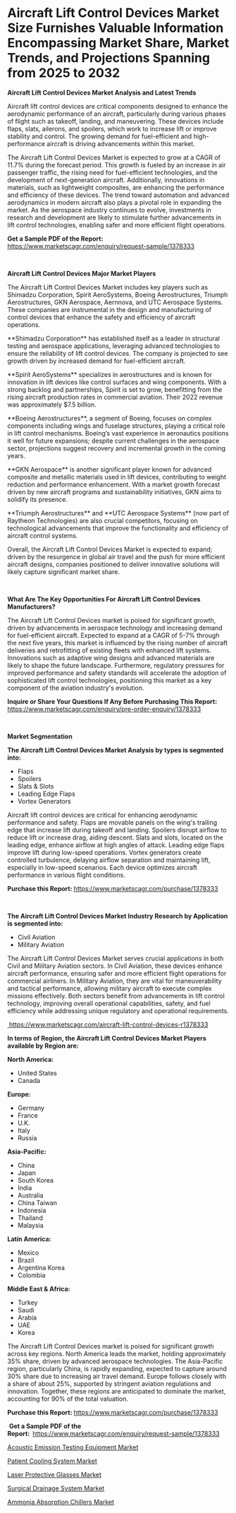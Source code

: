 <p><h1>Aircraft Lift Control Devices Market Size Furnishes Valuable Information Encompassing Market Share, Market Trends, and Projections Spanning from 2025 to 2032</h1></p><p><strong>Aircraft Lift Control Devices Market Analysis and Latest Trends</strong></p>
<p><p>Aircraft lift control devices are critical components designed to enhance the aerodynamic performance of an aircraft, particularly during various phases of flight such as takeoff, landing, and maneuvering. These devices include flaps, slats, ailerons, and spoilers, which work to increase lift or improve stability and control. The growing demand for fuel-efficient and high-performance aircraft is driving advancements within this market.</p><p>The Aircraft Lift Control Devices Market is expected to grow at a CAGR of 11.7% during the forecast period. This growth is fueled by an increase in air passenger traffic, the rising need for fuel-efficient technologies, and the development of next-generation aircraft. Additionally, innovations in materials, such as lightweight composites, are enhancing the performance and efficiency of these devices. The trend toward automation and advanced aerodynamics in modern aircraft also plays a pivotal role in expanding the market. As the aerospace industry continues to evolve, investments in research and development are likely to stimulate further advancements in lift control technologies, enabling safer and more efficient flight operations.</p></p>
<p><strong>Get a Sample PDF of the Report:&nbsp;</strong> <a href="https://www.marketscagr.com/enquiry/request-sample/1378333?utm_campaign=2012&utm_medium=2&utm_source=Github&utm_content=ia&utm_term=11042025&utm_id=aircraft-lift-control-devices">https://www.marketscagr.com/enquiry/request-sample/1378333</a></p>
<p>&nbsp;</p>
<p><strong>Aircraft Lift Control Devices Major Market Players</strong></p>
<p><p>The Aircraft Lift Control Devices Market includes key players such as Shimadzu Corporation, Spirit AeroSystems, Boeing Aerostructures, Triumph Aerostructures, GKN Aerospace, Aernnova, and UTC Aerospace Systems. These companies are instrumental in the design and manufacturing of control devices that enhance the safety and efficiency of aircraft operations.</p><p>**Shimadzu Corporation** has established itself as a leader in structural testing and aerospace applications, leveraging advanced technologies to ensure the reliability of lift control devices. The company is projected to see growth driven by increased demand for fuel-efficient aircraft.</p><p>**Spirit AeroSystems** specializes in aerostructures and is known for innovation in lift devices like control surfaces and wing components. With a strong backlog and partnerships, Spirit is set to grow, benefitting from the rising aircraft production rates in commercial aviation. Their 2022 revenue was approximately $7.5 billion.</p><p>**Boeing Aerostructures**, a segment of Boeing, focuses on complex components including wings and fuselage structures, playing a critical role in lift control mechanisms. Boeing’s vast experience in aeronautics positions it well for future expansions; despite current challenges in the aerospace sector, projections suggest recovery and incremental growth in the coming years.</p><p>**GKN Aerospace** is another significant player known for advanced composite and metallic materials used in lift devices, contributing to weight reduction and performance enhancement. With a market growth forecast driven by new aircraft programs and sustainability initiatives, GKN aims to solidify its presence.</p><p>**Triumph Aerostructures** and **UTC Aerospace Systems** (now part of Raytheon Technologies) are also crucial competitors, focusing on technological advancements that improve the functionality and efficiency of aircraft control systems.</p><p>Overall, the Aircraft Lift Control Devices Market is expected to expand; driven by the resurgence in global air travel and the push for more efficient aircraft designs, companies positioned to deliver innovative solutions will likely capture significant market share.</p></p>
<p>&nbsp;</p>
<p><strong>What Are The Key Opportunities For Aircraft Lift Control Devices Manufacturers?</strong></p>
<p><p>The Aircraft Lift Control Devices market is poised for significant growth, driven by advancements in aerospace technology and increasing demand for fuel-efficient aircraft. Expected to expand at a CAGR of 5-7% through the next five years, this market is influenced by the rising number of aircraft deliveries and retrofitting of existing fleets with enhanced lift systems. Innovations such as adaptive wing designs and advanced materials are likely to shape the future landscape. Furthermore, regulatory pressures for improved performance and safety standards will accelerate the adoption of sophisticated lift control technologies, positioning this market as a key component of the aviation industry's evolution.</p></p>
<p><strong>Inquire or Share Your Questions If Any Before Purchasing This Report:</strong> <a href="https://www.marketscagr.com/enquiry/pre-order-enquiry/1378333?utm_campaign=2012&utm_medium=2&utm_source=Github&utm_content=ia&utm_term=11042025&utm_id=aircraft-lift-control-devices">https://www.marketscagr.com/enquiry/pre-order-enquiry/1378333</a></p>
<p>&nbsp;</p>
<p><strong>Market Segmentation</strong></p>
<p><strong>The Aircraft Lift Control Devices Market Analysis by types is segmented into:</strong></p>
<p><ul><li>Flaps</li><li>Spoilers</li><li>Slats & Slots</li><li>Leading Edge Flaps</li><li>Vortex Generators</li></ul></p>
<p><p>Aircraft lift control devices are critical for enhancing aerodynamic performance and safety. Flaps are movable panels on the wing's trailing edge that increase lift during takeoff and landing. Spoilers disrupt airflow to reduce lift or increase drag, aiding descent. Slats and slots, located on the leading edge, enhance airflow at high angles of attack. Leading edge flaps improve lift during low-speed operations. Vortex generators create controlled turbulence, delaying airflow separation and maintaining lift, especially in low-speed scenarios. Each device optimizes aircraft performance in various flight conditions.</p></p>
<p><strong>Purchase this Report:&nbsp;</strong><a href="https://www.marketscagr.com/purchase/1378333?utm_campaign=2012&utm_medium=2&utm_source=Github&utm_content=ia&utm_term=11042025&utm_id=aircraft-lift-control-devices">https://www.marketscagr.com/purchase/1378333</a></p>
<p>&nbsp;</p>
<p><strong>The Aircraft Lift Control Devices Market Industry Research by Application is segmented into:</strong></p>
<p><ul><li>Civil Aviation</li><li>Military Aviation</li></ul></p>
<p><p>The Aircraft Lift Control Devices Market serves crucial applications in both Civil and Military Aviation sectors. In Civil Aviation, these devices enhance aircraft performance, ensuring safer and more efficient flight operations for commercial airliners. In Military Aviation, they are vital for maneuverability and tactical performance, allowing military aircraft to execute complex missions effectively. Both sectors benefit from advancements in lift control technology, improving overall operational capabilities, safety, and fuel efficiency while addressing unique regulatory and operational requirements.</p></p>
<p><a href="https://www.marketscagr.com/aircraft-lift-control-devices-r1378333?utm_campaign=2012&utm_medium=2&utm_source=Github&utm_content=ia&utm_term=11042025&utm_id=aircraft-lift-control-devices">&nbsp;https://www.marketscagr.com/aircraft-lift-control-devices-r1378333</a></p>
<p><strong>In terms of Region, the Aircraft Lift Control Devices Market Players available by Region are:</strong></p>
<p>
    <p> <strong> North America: </strong>
        <ul>
            <li>United States</li>
            <li>Canada</li>
        </ul>
        </p> 
    <p> <strong> Europe: </strong>
        <ul>
            <li>Germany</li>
            <li>France</li>
            <li>U.K.</li>
            <li>Italy</li>
            <li>Russia</li>
        </ul>
        </p> 
    <p> <strong> Asia-Pacific: </strong>
        <ul>
            <li>China</li>
            <li>Japan</li>
            <li>South Korea</li>
            <li>India</li>
            <li>Australia</li>
            <li>China Taiwan</li>
            <li>Indonesia</li>
            <li>Thailand</li>
            <li>Malaysia</li>
        </ul>
        </p> 
    <p> <strong> Latin America: </strong>
        <ul>
            <li>Mexico</li>
            <li>Brazil</li>
            <li>Argentina Korea</li>
            <li>Colombia</li>
        </ul>
        </p> 
    <p> <strong> Middle East & Africa: </strong>
        <ul>
            <li>Turkey</li>
            <li>Saudi</li>
            <li>Arabia</li>
            <li>UAE</li>
            <li>Korea</li>
        </ul>
    </p>
    </p>
<p><p>The Aircraft Lift Control Devices market is poised for significant growth across key regions. North America leads the market, holding approximately 35% share, driven by advanced aerospace technologies. The Asia-Pacific region, particularly China, is rapidly expanding, expected to capture around 30% share due to increasing air travel demand. Europe follows closely with a share of about 25%, supported by stringent aviation regulations and innovation. Together, these regions are anticipated to dominate the market, accounting for 90% of the total valuation.</p></p>
<p><strong>Purchase this Report: </strong><a href="https://www.marketscagr.com/purchase/1378333?utm_campaign=2012&utm_medium=2&utm_source=Github&utm_content=ia&utm_term=11042025&utm_id=aircraft-lift-control-devices">https://www.marketscagr.com/purchase/1378333</a></p>
<p>&nbsp;<strong>Get a Sample PDF of the Report:&nbsp;&nbsp;</strong><a href="https://www.marketscagr.com/enquiry/request-sample/1378333?utm_campaign=2012&utm_medium=2&utm_source=Github&utm_content=ia&utm_term=11042025&utm_id=aircraft-lift-control-devices">https://www.marketscagr.com/enquiry/request-sample/1378333</a></p>
<p><strong></strong></p>
<p><p><a href="https://github.com/nedzazollo74/Market-Research-Report-List-1/blob/main/acoustic-emission-testing-equipment-market.md?utm_campaign=2012&utm_medium=2&utm_source=Github&utm_content=ia&utm_term=11042025&utm_id=aircraft-lift-control-devices">Acoustic Emission Testing Equipment Market</a></p><p><a href="https://www.linkedin.com/pulse/patient-cooling-system-market-scope-business-update-growth-l72ze?utm_campaign=2012&utm_medium=2&utm_source=Github&utm_content=ia&utm_term=11042025&utm_id=aircraft-lift-control-devices">Patient Cooling System Market</a></p><p><a href="https://www.linkedin.com/pulse/examining-laser-protective-glasses-market-manufacturing-qze5e?utm_campaign=2012&utm_medium=2&utm_source=Github&utm_content=ia&utm_term=11042025&utm_id=aircraft-lift-control-devices">Laser Protective Glasses Market</a></p><p><a href="https://www.linkedin.com/pulse/forecasts-growth-opportunities-surgical-drainage-system-eom1e?utm_campaign=2012&utm_medium=2&utm_source=Github&utm_content=ia&utm_term=11042025&utm_id=aircraft-lift-control-devices">Surgical Drainage System Market</a></p><p><a href="https://github.com/bredevasil2q/Market-Research-Report-List-1/blob/main/ammonia-absorption-chillers-market.md?utm_campaign=2012&utm_medium=2&utm_source=Github&utm_content=ia&utm_term=11042025&utm_id=aircraft-lift-control-devices">Ammonia Absorption Chillers Market</a></p></p>